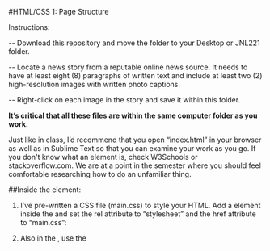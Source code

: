 #HTML/CSS 1: Page Structure 

Instructions: 

-- Download this repository and move the folder to your Desktop or JNL221 folder.

-- Locate a news story from a reputable online news source. It needs to have at least eight (8) paragraphs of written text and include at least two (2) high-resolution images with written photo captions.

-- Right-click on each image in the story and save it within this folder.

**It’s critical that all these files are within the same computer folder as you work.**

Just like in class, I’d recommend that you open “index.html” in your browser as well as in Sublime Text so that you can examine your work as you go. If you don't know what an element is, check W3Schools or stackoverflow.com. We are at a point in the semester where you should feel comfortable researching how to do an unfamiliar thing.

 
##Inside the <head> element:

1.	I’ve pre-written a CSS file (main.css) to style your HTML. Add a <link> element inside the <head> and set the rel attribute to “stylesheet” and the href attribute to “main.css”: <link rel=“stylesheet” href=“main.css”>

2.	Also in the <head>, use the <title> element to give your page an appropriate title.

Inside the <body> element:

3.	Add a <header> element. Inside, write “HTML/CSS Assignment #1” followed by a <br> element. Next, write “Source: ” followed by the URL of the news story you’ve chosen. Make that URL into a working hyperlink to the original news story.

4.	Add a <div> element to hold the main image and caption for your story. Set its class attribute to “mainimg”. Inside the <div>:

	a.	Add an <img> element, setting the src attribute to the name of your first image file. Give it appropriate alt text.

	b.	Add a paragraph element (<p>) for the caption. Set its class element to “caption”. Use the appropriate HTML element to italicize the image credit (i.e. the name of the photographer or company source of the image from the written caption).

5.	Add an <h1> element that contains the story headline.

6.	Add an <h2> element that contains the story deck (usually an expansion of the headline with some more detail or a story summary in one or two sentences). If the story you chose doesn’t have a deck, write a brief one. You can find plenty of examples and styles out there.

7.	Add a paragraph element with the byline(s) of the reporters, and use the appropriate HTML element to make it bold.

8.	Add the first half of the story’s text content using the appropriate HTML elements. Remember, the story you choose needs to contain a minimum of eight (8) written paragraphs. If the story has hyperlinks included in the story text, make sure that you add them to your version as well. 

9.	Add a <div> for the second image and caption. Set its class attribute to “otherimg”. Follow the same instructions underneath step 4 to add an <img> and caption paragraph — just make sure the src attribute is for the second image file that you’ve saved.

10.	Add the remaining paragraphs of the story.

 

To turn in:

-- Login to your Github account and go to your repositories page.
-- Click on the green 'New' button to create a new repository. Call it HTML_assignment_YourLastName. Make sure it's public and add a README. Click 'Create repository'.
-- Click 'Add file' and then, 'Upload files'. Upload all of the files in this folder.
10. Make your commit message 'Completed 11/10 HTML assignment' and click 'Commit changes'.
